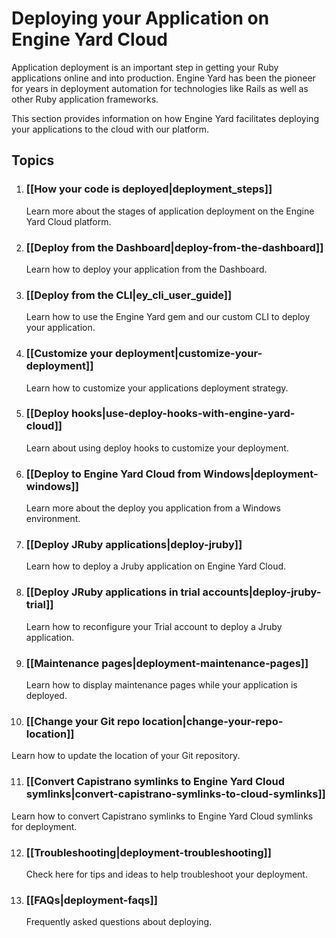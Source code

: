 # Deploying your Application on Engine Yard Cloud

Application deployment is an important step in getting your Ruby 
applications online and into production. Engine Yard has been the 
pioneer for years in deployment automation for technologies like 
Rails as well as other Ruby application frameworks.

This section provides information on how Engine Yard facilitates 
deploying your applications to the cloud with our platform.

## Topics


1. ### [[How your code is deployed|deployment_steps]]
   Learn more about the stages of application deployment on the Engine Yard Cloud platform.

2. ### [[Deploy from the Dashboard|deploy-from-the-dashboard]]
   Learn how to deploy your application from the Dashboard.

3. ### [[Deploy from the CLI|ey_cli_user_guide]]
   Learn how to use the Engine Yard gem and our custom CLI to deploy your application.

4. ### [[Customize your deployment|customize-your-deployment]]
   Learn how to customize your applications deployment strategy.

5. ### [[Deploy hooks|use-deploy-hooks-with-engine-yard-cloud]]
   Learn about using deploy hooks to customize your deployment.

6. ### [[Deploy to Engine Yard Cloud from Windows|deployment-windows]]
   Learn more about the deploy you application from a Windows environment.

7. ### [[Deploy JRuby applications|deploy-jruby]]
   Learn how to deploy a Jruby application on Engine Yard Cloud.

8. ### [[Deploy JRuby applications in trial accounts|deploy-jruby-trial]]
   Learn how to reconfigure your Trial account to deploy a Jruby application.

9. ### [[Maintenance pages|deployment-maintenance-pages]]
   Learn how to display maintenance pages while your application is deployed.

10. ### [[Change your Git repo location|change-your-repo-location]]
   Learn how to update the location of your Git repository.

11. ### [[Convert Capistrano symlinks to Engine Yard Cloud symlinks|convert-capistrano-symlinks-to-cloud-symlinks]]
   Learn how to convert Capistrano symlinks to Engine Yard Cloud symlinks for deployment.
   
12. ### [[Troubleshooting|deployment-troubleshooting]]
    Check here for tips and ideas to help troubleshoot your deployment.

13. ### [[FAQs|deployment-faqs]]
    Frequently asked questions about deploying.
